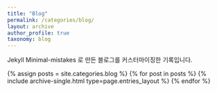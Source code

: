 ```yaml
---
title: "Blog"
permalink: /categories/blog/
layout: archive
author_profile: true
taxonomy: blog
---
```


Jekyll Minimal-mistakes 로 만든 블로그를 커스터마이징한 기록입니다.

{% assign posts = site.categories.blog %}
{% for post in posts %} {% include archive-single.html type=page.entries_layout %} {% endfor %}
